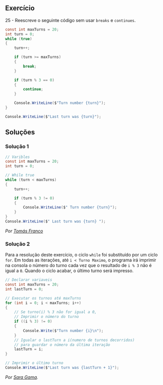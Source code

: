 ## Exercício

25 - Reescreve o seguinte código sem usar `breaks` e `continues`.

```cs
const int maxTurns = 20;
int turn = 0;
while (true)
{
    turn++;

    if (turn >= maxTurns)
    {
        break;
    }

    if (turn % 3 == 0)
    {
        continue;
    }

    Console.WriteLine($"Turn number {turn}");
}

Console.WriteLine($"Last turn was {turn}");
```

## Soluções

### Solução 1

```cs
// Varibles
const int maxTurns = 20;
int turn = 0;

// While true 
while (turn < maxTurns)
{
	turn++;

	if (turn % 3 != 0)
	{
		Console.WriteLine($" Turn number {turn}");
	}
}
Console.WriteLine($" Last turn was {turn} ");
```

*Por [Tomás Franco](https://github.com/ThomasFranque)*

### Solução 2

Para a resolução deste exercício, o ciclo `while` foi substituído 
por um ciclo `for`.
Em todas as iterações, até `i < Turno Maximo`, o programa irá 
imprimir na consola o número do turno cada vez que o resultado 
de `i % 3` não é igual a `0`. Quando o ciclo acabar, o último turno será impresso.

```cs
// Declarar variaveis
const int maxTurns = 20;
int lastTurn = 0;

// Executar os turnos até maxTurns
for (int i = 0; i < maxTurns; i++)
{
    // Se turno(i) % 3 não for igual a 0,
    // Imprimir o número do turno
    if ((i % 3) != 0)
    {
        Console.Write($"Turn number {i}\n");
    }
    // Igualar o lastTurn a i(numero de turnos decorridos) 
    // para guardar o número da última iteração 
    lastTurn = i;
}

// Imprimir o último turno
Console.WriteLine($"Last turn was {lastTurn + 1}");
```

*Por [Sara Gama](https://github.com/serapinta).*